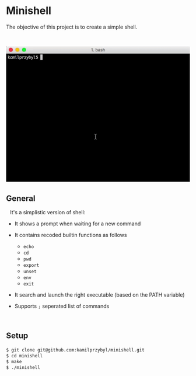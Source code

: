 # Minishell

The objective of this project is to create a simple shell.

<br />

![](GIF.gif)

## General

&ensp; It's a simplistic version of shell:

- It shows a prompt when waiting for a new command

- It contains recoded builtin functions as follows
   - `echo`
   - `cd`
   - `pwd`
   - `export`
   - `unset`
   - `env`
   - `exit`

- It search and launch the right executable (based on the PATH variable)

- Supports `;` seperated list of commands

<br />

## Setup

```
$ git clone git@github.com:kamilprzybyl/minishell.git
$ cd minishell
$ make
$ ./minishell
```

